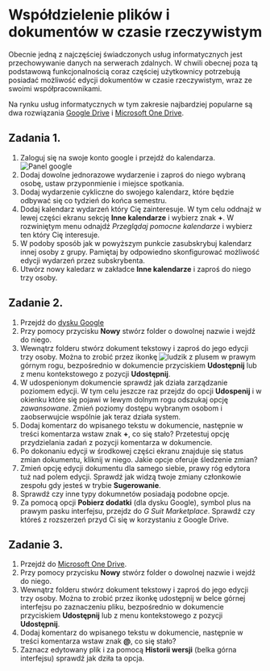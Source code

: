 # Współdzielenie plików i dokumentów w czasie rzeczywistym

Obecnie jedną z najczęściej świadczonych usług informatycznych jest przechowywanie danych na serwerach zdalnych. W chwili obecnej poza tą podstawową funkcjonalnością coraz częściej użytkownicy potrzebują posiadać możliwość edycji dokumentów w czasie rzeczywistym, wraz ze swoimi współpracownikami.

Na rynku usług informatycznych w tym zakresie najbardziej popularne są dwa rozwiązania [Google Drive](https://drive.google.com/) i [Microsoft One Drive](https://onedrive.live.com/).


## Zadania 1.
1. Zaloguj się na swoje konto google i przejdź do kalendarza. 
![Panel google](/img/google_panel.png)
2. Dodaj dowolne jednorazowe wydarzenie i zaproś do niego wybraną osobę, ustaw przyponmienie i miejsce spotkania.
3. Dodaj wydarzenie cykliczne do swojego kalendarz, które będzie odbywać się co tydzień do końca semestru.
4. Dodaj kalendarz wydarzeń który Cię zainteresuje. W tym celu oddnajź w lewej części ekranu sekcję **Inne kalendarze** i wybierz znak **+**. W rozwiniętym menu odnajdź *Przeglądaj pomocne kalendarze* i wybierz ten który Cię interesuje.
5. W podoby sposób jak w powyższym punkcie zasubskrybuj kalendarz innej osoby z grupy. Pamiętaj by odpowiedno skonfigurować możliwość edycji wydarzeń przez subskrybenta.
6. Utwórz nowy kaledarz w zakładce **Inne kalendarze** i zaproś do niego trzy osoby.

## Zadanie 2.
1. Przejdź do [dysku Google](https://drive.google.com/) 
2. Przy pomocy przycisku **Nowy** stwórz folder o dowolnej nazwie i wejdź do niego.
3. Wewnątrz folderu stwórz dokument tekstowy i zaproś do jego edycji trzy osoby. Można to zrobić przez ikonkę ![ludzik z plusem](/img/add.png) w prawym górnym rogu, bezpośrednio w dokumencie przyciskiem **Udostępnij** lub z menu kontekstowego z pozycji **Udostępnij**.
4. W udospenionym dokumencie sprawdź jak działa zarządzanie poziomem edycji. W tym celu jeszcze raz przejdz do opcji **Udospenij** i w okienku które się pojawi w lewym dolnym rogu odszukaj opcję *zawansowane*. Zmień poziomy dostępu wybranym osobom i zaobserwujcie wspólnie jak teraz działa system.
5. Dodaj komentarz do wpisanego tekstu w dokumencie, następnie w treści komentarza wstaw znak **+**, co się stało? Przetestuj opcję przydzielania zadań z pozycji komentarza w dokumencie.
6. Po dokonaniu edycji w środkowej części ekranu znajduje się status zmian dokumentu, kliknij w niego. Jakie opcje oferuje śledzenie zmian?
7. Zmień opcję edycji dokumentu dla samego siebie, prawy róg edytora tuż nad polem edycji. Sprawdź jak widzą twoje zmiany członkowie zespołu gdy jesteś w trybie **Sugerowanie**.
8. Sprawdź czy inne typy dokumnetów posiadają podobne opcje.
9. Za pomocą opcji **Pobierz dodatki** (dla dysku Google), symbol plus na prawym pasku interfejsu, przejdz do *G Suit Marketplace*. Sprawdź czy któreś z rozszerzeń przyd Ci się w korzystaniu z Google Drive.   

## Zadanie 3.
1. Przejdź do [Microsoft One Drive](https://onedrive.live.com/).
2. Przy pomocy przycisku **Nowy** stwórz folder o dowolnej nazwie i wejdź do niego.
3. Wewnątrz folderu stwórz dokument tekstowy i zaproś do jego edycji trzy osoby. Można to zrobić przez ikonkę udostępnij w belce górnej interfejsu po zaznaczeniu pliku, bezpośrednio w dokumencie przyciskiem **Udostępnij** lub z menu kontekstowego z pozycji **Udostępnij**.
4. Dodaj komentarz do wpisanego tekstu w dokumencie, następnie w treści komentarza wstaw znak **@**, co się stało? 
5. Zaznacz edytowany plik i za pomocą **Historii wersji** (belka górna interfejsu) sprawdź jak dziła ta opcja.
